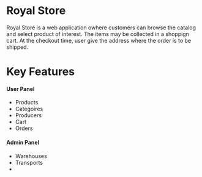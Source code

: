 # Royal Store

Royal Store is a web application owhere customers can browse the catalog and select product of interest. The items may be collected in a shoppign cart. At the checkout time, user give the address where the order is to be shipped.  

# Key Features
#### User Panel
* Products
* Categoires
* Producers
* Cart
* Orders
#### Admin Panel
* Warehouses
* Transports
* 
